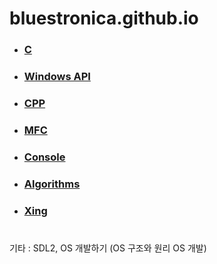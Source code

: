 # bluestronica.github.io


- ###  [C](https://bluestronica.github.io/C/)   
- ###  [Windows API](https://bluestronica.github.io/WindowsAPI/) 
- ###  [CPP](https://bluestronica.github.io/CPP/)  
- ###  [MFC](https://bluestronica.github.io/MFC/)  
- ###  [Console](https://bluestronica.github.io/Console/)
- ###  [Algorithms](https://bluestronica.github.io/Algorithms/)
- ###  [Xing](https://bluestronica.github.io/Xing/)

# 

기타 : SDL2, OS 개발하기 (OS 구조와 원리 OS 개발)
